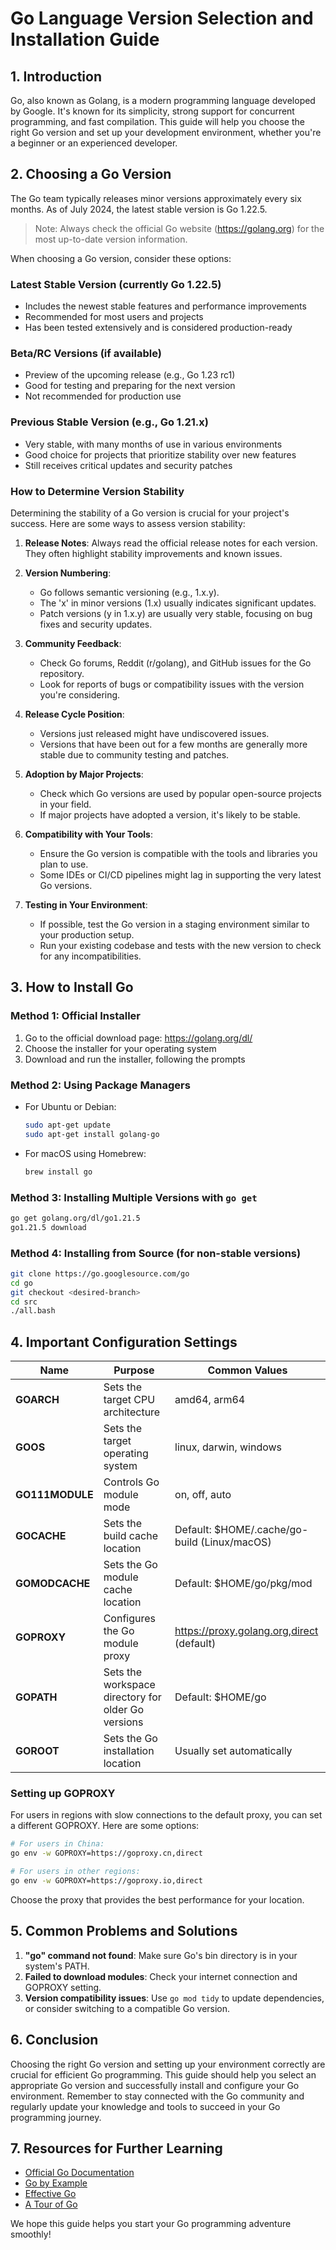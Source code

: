 # Go Language Version Selection and Installation Guide

## 1. Introduction

Go, also known as Golang, is a modern programming language developed by Google. It's known for its simplicity, strong support for concurrent programming, and fast compilation. This guide will help you choose the right Go version and set up your development environment, whether you're a beginner or an experienced developer.

## 2. Choosing a Go Version

The Go team typically releases minor versions approximately every six months. As of July 2024, the latest stable version is Go 1.22.5. 
> Note: Always check the official Go website (https://golang.org) for the most up-to-date version information.

When choosing a Go version, consider these options:

### Latest Stable Version (currently Go 1.22.5)
- Includes the newest stable features and performance improvements
- Recommended for most users and projects
- Has been tested extensively and is considered production-ready

### Beta/RC Versions (if available)
- Preview of the upcoming release (e.g., Go 1.23 rc1)
- Good for testing and preparing for the next version
- Not recommended for production use

### Previous Stable Version (e.g., Go 1.21.x)
- Very stable, with many months of use in various environments
- Good choice for projects that prioritize stability over new features
- Still receives critical updates and security patches

### How to Determine Version Stability

Determining the stability of a Go version is crucial for your project's success. Here are some ways to assess version stability:

1. **Release Notes**: Always read the official release notes for each version. They often highlight stability improvements and known issues.

2. **Version Numbering**: 
   - Go follows semantic versioning (e.g., 1.x.y).
   - The 'x' in minor versions (1.x) usually indicates significant updates.
   - Patch versions (y in 1.x.y) are usually very stable, focusing on bug fixes and security updates.

3. **Community Feedback**: 
   - Check Go forums, Reddit (r/golang), and GitHub issues for the Go repository.
   - Look for reports of bugs or compatibility issues with the version you're considering.

4. **Release Cycle Position**:
   - Versions just released might have undiscovered issues.
   - Versions that have been out for a few months are generally more stable due to community testing and patches.

5. **Adoption by Major Projects**:
   - Check which Go versions are used by popular open-source projects in your field.
   - If major projects have adopted a version, it's likely to be stable.

6. **Compatibility with Your Tools**:
   - Ensure the Go version is compatible with the tools and libraries you plan to use.
   - Some IDEs or CI/CD pipelines might lag in supporting the very latest Go versions.

7. **Testing in Your Environment**:
   - If possible, test the Go version in a staging environment similar to your production setup.
   - Run your existing codebase and tests with the new version to check for any incompatibilities.

## 3. How to Install Go

### Method 1: Official Installer
1. Go to the official download page: https://golang.org/dl/
2. Choose the installer for your operating system
3. Download and run the installer, following the prompts

### Method 2: Using Package Managers
- For Ubuntu or Debian:
  ```bash
  sudo apt-get update
  sudo apt-get install golang-go
  ```
- For macOS using Homebrew:
  ```bash
  brew install go
  ```

### Method 3: Installing Multiple Versions with `go get`
```bash
go get golang.org/dl/go1.21.5
go1.21.5 download
```

### Method 4: Installing from Source (for non-stable versions)
```bash
git clone https://go.googlesource.com/go
cd go
git checkout <desired-branch>
cd src
./all.bash
```

## 4. Important Configuration Settings

| Name | Purpose | Common Values |
|------|---------|---------------|
| **GOARCH** | Sets the target CPU architecture | amd64, arm64 |
| **GOOS** | Sets the target operating system | linux, darwin, windows |
| **GO111MODULE** | Controls Go module mode | on, off, auto |
| **GOCACHE** | Sets the build cache location | Default: $HOME/.cache/go-build (Linux/macOS) |
| **GOMODCACHE** | Sets the Go module cache location | Default: $HOME/go/pkg/mod |
| **GOPROXY** | Configures the Go module proxy | https://proxy.golang.org,direct (default) |
| **GOPATH** | Sets the workspace directory for older Go versions | Default: $HOME/go |
| **GOROOT** | Sets the Go installation location | Usually set automatically |

### Setting up GOPROXY
For users in regions with slow connections to the default proxy, you can set a different GOPROXY. Here are some options:

```bash
# For users in China:
go env -w GOPROXY=https://goproxy.cn,direct

# For users in other regions:
go env -w GOPROXY=https://goproxy.io,direct
```

Choose the proxy that provides the best performance for your location.

## 5. Common Problems and Solutions

1. **"go" command not found**: Make sure Go's bin directory is in your system's PATH.
2. **Failed to download modules**: Check your internet connection and GOPROXY setting.
3. **Version compatibility issues**: Use `go mod tidy` to update dependencies, or consider switching to a compatible Go version.

## 6. Conclusion

Choosing the right Go version and setting up your environment correctly are crucial for efficient Go programming. This guide should help you select an appropriate Go version and successfully install and configure your Go environment. Remember to stay connected with the Go community and regularly update your knowledge and tools to succeed in your Go programming journey.

## 7. Resources for Further Learning

- [Official Go Documentation](https://golang.org/doc/)
- [Go by Example](https://gobyexample.com/)
- [Effective Go](https://golang.org/doc/effective_go.html)
- [A Tour of Go](https://tour.golang.org/)

We hope this guide helps you start your Go programming adventure smoothly!
